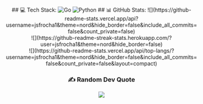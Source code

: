 <div align="center">
## 💻 Tech Stack:
<img src="https://img.shields.io/badge/go-%2300ADD8.svg?style=flat&logo=go&logoColor=white" alt="Go"/> 
<img src="https://img.shields.io/badge/python-3670A0?style=flat&logo=python&logoColor=ffdd54" alt="Python"/>
## 📊 GitHub Stats:
![](https://github-readme-stats.vercel.app/api?username=jsfrocha1&theme=nord&hide_border=false&include_all_commits=false&count_private=false)<br/>
![](https://github-readme-streak-stats.herokuapp.com/?user=jsfrocha1&theme=nord&hide_border=false)<br/>
![](https://github-readme-stats.vercel.app/api/top-langs/?username=jsfrocha1&theme=nord&hide_border=false&include_all_commits=false&count_private=false&layout=compact)

### ✍️ Random Dev Quote
![](https://quotes-github-readme.vercel.app/api?type=horizontal&theme=radical)

<!-- Proudly created with GPRM ( https://gprm.itsvg.in ) -->
